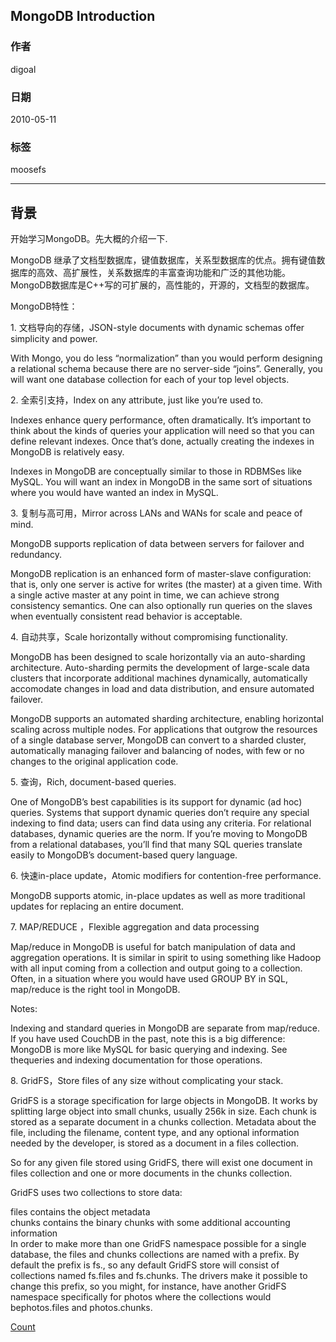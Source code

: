## MongoDB Introduction      
        
### 作者            
digoal            
        
### 日期            
2010-05-11            
        
### 标签            
moosefs        
        
----            
        
## 背景            
开始学习MongoDB。先大概的介绍一下.    
  
MongoDB 继承了文档型数据库，键值数据库，关系型数据库的优点。拥有键值数据库的高效、高扩展性，关系数据库的丰富查询功能和广泛的其他功能。MongoDB数据库是C++写的可扩展的，高性能的，开源的，文档型的数据库。    
  
MongoDB特性：    
  
1\. 文档导向的存储，JSON-style documents with dynamic schemas offer simplicity and power.    
  
With Mongo, you do less “normalization” than you would perform designing a relational schema because there are no server-side “joins”. Generally, you will want one database collection for each of your top level objects.    
  
2\. 全索引支持，Index on any attribute, just like you’re used to.    
  
Indexes enhance query performance, often dramatically. It’s important to think about the kinds of queries your application will need so that you can define relevant indexes. Once that’s done, actually creating the indexes in MongoDB is relatively easy.    
  
Indexes in MongoDB are conceptually similar to those in RDBMSes like MySQL. You will want an index in MongoDB in the same sort of situations where you would have wanted an index in MySQL.    
  
3\. 复制与高可用，Mirror across LANs and WANs for scale and peace of mind.    
  
MongoDB supports replication of data between servers for failover and redundancy.    
  
MongoDB replication is an enhanced form of master-slave configuration: that is, only one server is active for writes (the master) at a given time. With a single active master at any point in time, we can achieve strong consistency semantics. One can also optionally run queries on the slaves when eventually consistent read behavior is acceptable.    
  
4\. 自动共享，Scale horizontally without compromising functionality.    
  
MongoDB has been designed to scale horizontally via an auto-sharding architecture. Auto-sharding permits the development of large-scale data clusters that incorporate additional machines dynamically, automatically accomodate changes in load and data distribution, and ensure automated failover.    
  
MongoDB supports an automated sharding architecture, enabling horizontal scaling across multiple nodes. For applications that outgrow the resources of a single database server, MongoDB can convert to a sharded cluster, automatically managing failover and balancing of nodes, with few or no changes to the original application code.    
  
5\. 查询，Rich, document-based queries.    
  
One of MongoDB’s best capabilities is its support for dynamic (ad hoc) queries. Systems that support dynamic queries don’t require any special indexing to find data; users can find data using any criteria. For relational databases, dynamic queries are the norm. If you’re moving to MongoDB from a relational databases, you’ll find that many SQL queries translate easily to MongoDB’s document-based query language.    
  
6\. 快速in-place update，Atomic modifiers for contention-free performance.    
  
MongoDB supports atomic, in-place updates as well as more traditional updates for replacing an entire document.    
  
7\. MAP/REDUCE ，Flexible aggregation and data processing    
  
Map/reduce in MongoDB is useful for batch manipulation of data and aggregation operations. It is similar in spirit to using something like Hadoop with all input coming from a collection and output going to a collection. Often, in a situation where you would have used GROUP BY in SQL, map/reduce is the right tool in MongoDB.    
  
Notes:    
  
Indexing and standard queries in MongoDB are separate from map/reduce. If you have used CouchDB in the past, note this is a big difference: MongoDB is more like MySQL for basic querying and indexing. See thequeries and indexing documentation for those operations.    
  
8\. GridFS，Store files of any size without complicating your stack.    
  
GridFS is a storage specification for large objects in MongoDB. It works by splitting large object into small chunks, usually 256k in size. Each chunk is stored as a separate document in a chunks collection. Metadata about the file, including the filename, content type, and any optional information needed by the developer, is stored as a document in a files collection.    
  
So for any given file stored using GridFS, there will exist one document in files collection and one or more documents in the chunks collection.    
  
GridFS uses two collections to store data:    
  
files contains the object metadata    
chunks contains the binary chunks with some additional accounting information    
In order to make more than one GridFS namespace possible for a single database, the files and chunks collections are named with a prefix. By default the prefix is fs., so any default GridFS store will consist of collections named fs.files and fs.chunks. The drivers make it possible to change this prefix, so you might, for instance, have another GridFS namespace specifically for photos where the collections would bephotos.files and photos.chunks.    
        
[Count](http://info.flagcounter.com/h9V1)            

